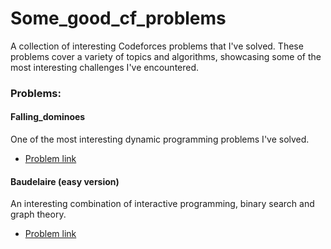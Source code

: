 # Some_good_cf_problems

A collection of interesting Codeforces problems that I've solved. These problems cover a variety of topics and algorithms, showcasing some of the most interesting challenges I've encountered.

### Problems:

#### Falling_dominoes
One of the most interesting dynamic programming problems I've solved.

- [Problem link](https://codeforces.com/group/6Saz5idq0O/contest/315337/problem/C)

#### Baudelaire (easy version)
An interesting combination of interactive programming, binary search and graph theory.

- [Problem link](https://codeforces.com/problemset/problem/2106/G1)
